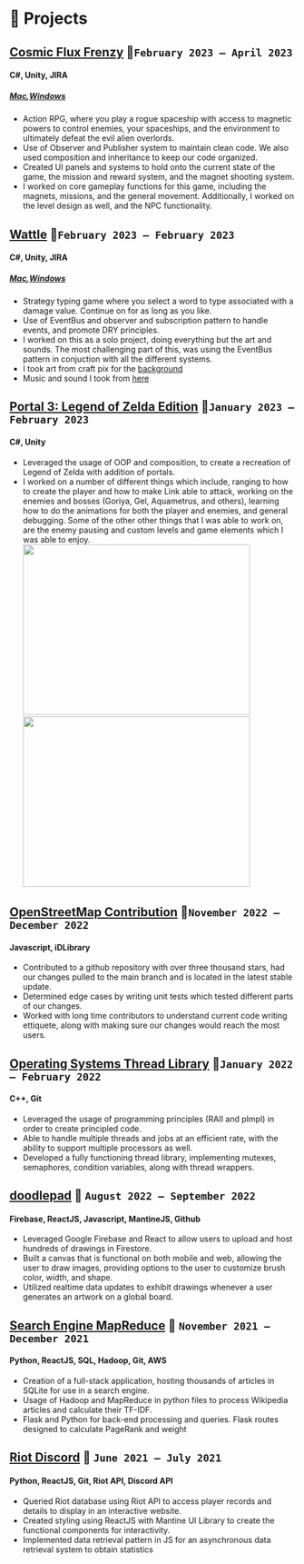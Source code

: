 # 🧪 Projects

## [Cosmic Flux Frenzy](https://bilaljai.itch.io/cosmic-flux-frenzy) 🔗`February 2023 – April 2023`
#### C#, Unity, JIRA
##### [Mac](link1),[Windows](link2)
- Action RPG, where you play a rogue spaceship with access to magnetic powers to control enemies, your spaceships, and the environment to ultimately defeat the evil alien overlords.
- Use of Observer and Publisher system to maintain clean code. We also used composition and inheritance to keep our code organized.
- Created UI panels and systems to hold onto the current state of the game, the mission and reward system, and the magnet shooting system.
- I worked on core gameplay functions for this game, including the magnets, missions, and the general movement. Additionally, I worked on the level design as well, and the NPC functionality.

## [Wattle](https://arbyroastbeef.itch.io/wattle) 🔗`February 2023 – February 2023`
#### C#, Unity, JIRA
##### [Mac](link1),[Windows](link2)
- Strategy typing game where you select a word to type associated with a damage value. Continue on for as long as you like.
- Use of EventBus and observer and subscription pattern to handle events, and promote DRY principles.
- I worked on this as a solo project, doing everything but the art and sounds. The most challenging part of this, was using the EventBus pattern in conjuction with all the different systems.
- I took art from craft pix for the [background](https://craftpix.net/freebies/free-city-backgrounds-pixel-art/)
- Music and sound I took from [here](https://youfulca.itch.io/legendary-jrpg-battle-music-pack) 

## [Portal 3: Legend of Zelda Edition](https://arbyroastbeef.itch.io/zelda-portals) 🔗`January 2023 – February 2023`
#### C#, Unity
- Leveraged the usage of OOP and composition, to create a recreation of Legend of Zelda with addition of portals.
- I worked on a number of different things which include, ranging to how to create the player and how to make Link able to attack, working on the enemies and bosses (Goriya, Gel, Aquametrus, and others), learning how to do the animations for both the player and enemies, and general debugging. Some of the other other things that I was able to work on, are the enemy pausing and custom levels and game elements which I was able to enjoy.
<img src="https://i.imgur.com/pv4GhUN.gif"  width="400" height="300">   <img src="https://i.imgur.com/LTtFqCS.png"  width="400" height="300">

## [OpenStreetMap Contribution](https://production-gradescope-uploads.s3-us-west-2.amazonaws.com/uploads/pdf_attachment/file/92464087/EECS_481_HW6b_Report.pdf?X-Amz-Algorithm=AWS4-HMAC-SHA256&X-Amz-Credential=AKIAIGIENPBVZV37ZJPA%2F20230423%2Fus-west-2%2Fs3%2Faws4_request&X-Amz-Date=20230423T005711Z&X-Amz-Expires=10800&X-Amz-SignedHeaders=host&X-Amz-Signature=ccf55b85f787e089b749e466fc7cea1961e3da23d0bfc177f11bae8442119882) 🔗`November 2022 – December 2022`
#### Javascript, iDLibrary
- Contributed to a github repository with over three thousand stars, had our changes pulled to the main branch and is located in the latest stable update.
- Determined edge cases by writing unit tests which tested different parts of our changes.
- Worked with long time contributors to understand current code writing ettiquete, along with making sure our changes would reach the most users.

## [Operating Systems Thread Library](https://github.com/amilgrom/eecs482-p2/blob/master/Project%202%20--%20thread%20library.pdf) 🔗`January 2022 – February 2022`
#### C++, Git 
- Leveraged the usage of programming principles (RAII and pImpl) in order to create principled code.
- Able to handle multiple threads and jobs at an efficient rate, with the ability to support multiple processors as well.
- Developed a fully functioning thread library, implementing mutexes, semaphores, condition variables, along with
thread wrappers.

## [doodlepad](https://doodlepad.app/) 🔗 `August 2022 – September 2022`
#### Firebase, ReactJS, Javascript, MantineJS, Github
- Leveraged Google Firebase and React to allow users to upload and host hundreds of drawings in Firestore.
- Built a canvas that is functional on both mobile and web, allowing the user to draw images, providing options to
the user to customize brush color, width, and shape.
- Utilized realtime data updates to exhibit drawings whenever a user generates an artwork on a global board.

## [Search Engine MapReduce](https://eecs485staff.github.io/p4-mapreduce/) 🔗 `November 2021 – December 2021`
#### Python, ReactJS, SQL, Hadoop, Git, AWS
- Creation of a full-stack application, hosting thousands of articles in SQLite for use in a search engine.
- Usage of Hadoop and MapReduce in python files to process Wikipedia articles and calculate their TF-IDF.
- Flask and Python for back-end processing and queries. Flask routes designed to calculate PageRank and weight

## [Riot Discord](https://gitlab.eecs.umich.edu/jabapo/pp-riot/) 🔗 `June 2021 – July 2021`
#### Python, ReactJS, Git, Riot API, Discord API
- Queried Riot database using Riot API to access player records and details to display in an interactive website.
- Created styling using ReactJS with Mantine UI Library to create the functional components for interactivity.
- Implemented data retrieval pattern in JS for an asynchronous data retrieval system to obtain statistics
